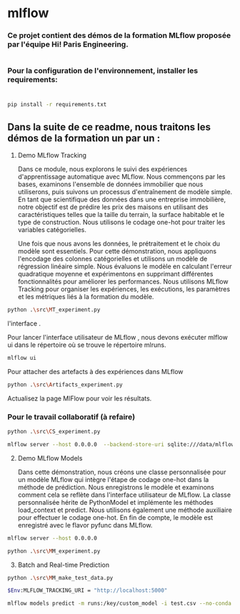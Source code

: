 # mlflow

### Ce projet contient des démos de la formation MLflow proposée par l'équipe Hi! Paris Engineering.

#
### **Pour la configuration de l'environnement, installer les requirements:**
#
```bash 
pip install -r requirements.txt 
```



## Dans la suite de ce readme, nous traitons les démos de la formation un par un :
1) Demo MLflow Tracking

    Dans ce module, nous explorons le suivi des expériences d'apprentissage automatique avec MLflow. Nous commençons 
    par les bases, examinons l'ensemble de données immobilier que nous utiliserons, puis suivons un processus d'entraînement
    de modèle simple. En tant que scientifique des données dans une entreprise immobilière, notre objectif est de prédire 
    les prix des maisons en utilisant des caractéristiques telles que la taille du terrain, la surface habitable et le type 
    de construction. Nous utilisons le codage one-hot pour traiter les variables catégorielles.

    Une fois que nous avons les données, le prétraitement et le choix du modèle sont essentiels. Pour cette démonstration,
    nous appliquons l'encodage des colonnes catégorielles et utilisons un modèle de régression linéaire simple. Nous 
    évaluons le modèle en calculant l'erreur quadratique moyenne et expérimentons en supprimant différentes fonctionnalités 
    pour améliorer les performances. Nous utilisons MLflow Tracking pour organiser les expériences, les exécutions, 
    les paramètres et les métriques liés à la formation du modèle.
```bash 
python .\src\MT_experiment.py 
```
l'interface .

Pour   lancer l'interface  utilisateur de MLflow , nous devons exécuter 
mlflow ui dans le répertoire où se trouve le répertoire mlruns.

```bash 
mlflow ui
``` 


Pour attacher des artefacts à des expériences dans MLflow

```bash 
python .\src\Artifacts_experiment.py
```
Actualisez la page MlFlow pour voir les résultats.

### Pour le travail collaboratif (à refaire)

```bash 
python .\src\CS_experiment.py
```

```bash 
mlflow server --host 0.0.0.0  --backend-store-uri sqlite:///data/mlflow/mlruns.db --default-artifact-root file:///data/mlflow/artifacts
```

2) Demo MLflow Models

    Dans cette démonstration, nous créons une classe personnalisée pour un modèle MLflow qui intègre l'étape de codage 
    one-hot dans la méthode de prédiction. Nous enregistrons le modèle et examinons comment cela se reflète dans 
    l'interface utilisateur de MLflow. La classe personnalisée hérite de PythonModel et implémente les méthodes
    load_context et predict. Nous utilisons également une méthode auxiliaire pour effectuer le codage one-hot. 
    En fin de compte, le modèle est enregistré avec le flavor pyfunc dans MLflow.


```bash 
mlflow server --host 0.0.0.0
```


```bash 
python .\src\MM_experiment.py
```
3) Batch and Real-time Prediction 

```bash 
python .\src\MM_make_test_data.py
```


```bash 
$Env:MLFLOW_TRACKING_URI = "http://localhost:5000"
```

```bash 
mlflow models predict -m runs:/key/custom_model -i test.csv --no-conda -t csv
```
 




